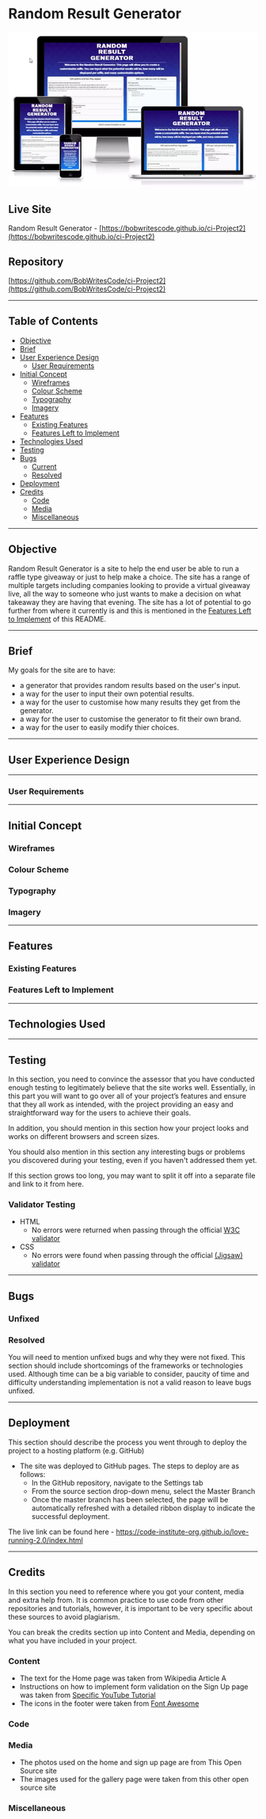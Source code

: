 # Random Result Generator

![Multiple Device Demo](assets/images/showcase.webp "Multiple Device Demo")

## Live Site
Random Result Generator - [https://bobwritescode.github.io/ci-Project2](https://bobwritescode.github.io/ci-Project2)

## Repository
[https://github.com/BobWritesCode/ci-Project2](https://github.com/BobWritesCode/ci-Project2)

***
## Table of Contents
- [Objective](#Objective)
- [Brief](#Brief)
- [User Experience Design](#User-Experience-Design)
    - [User Requirements](#User-Requirements)
- [Initial Concept](#Initial-Concept)
    - [Wireframes](#Wireframes)
    - [Colour Scheme](#Colour-Scheme)
    - [Typography](#Typography)
    - [Imagery](#Imagery)
- [Features](#Features)
    - [Existing Features](#Existing-Features)
    - [Features Left to Implement](#Features-Left-to-Implement)
- [Technologies Used](#Technologies-Used)
- [Testing](#Testing)
- [Bugs](#Bugs)
    - [Current](#Current)
    - [Resolved](#Resolved)
- [Deployment](#Deployment)
- [Credits](#Credits)
    - [Code](#Content)
    - [Media](#Media)
    - [Miscellaneous](#Miscellaneous)

***
## Objective 

Random Result Generator is a site to help the end user be able to run a raffle type giveaway or just to help make a choice. The site has a range of multiple targets including companies looking to provide a virtual giveaway live, all the way to someone who just wants to make a decision on what takeaway they are having that evening. The site has a lot of potential to go further from where it currently is and this is mentioned in the [Features Left to Implement](#Features-Left-to-Implement) of this README.

***
## Brief
My goals for the site are to have:
- a generator that provides random results based on the user's input.
- a way for the user to input their own potential results.
- a way for the user to customise how many results they get from the generator.
- a way for the user to customise the generator to fit their own brand.
- a way for the user to easily modify thier choices.

***
## User Experience Design

***
### User Requirements

***
## Initial Concept
  ### Wireframes
  ### Colour Scheme
  ### Typography
  ### Imagery

***
## Features
  ### Existing Features
  ### Features Left to Implement

***
## Technologies Used

***
## Testing 

In this section, you need to convince the assessor that you have conducted enough testing to legitimately believe that the site works well. Essentially, in this part you will want to go over all of your project’s features and ensure that they all work as intended, with the project providing an easy and straightforward way for the users to achieve their goals.

In addition, you should mention in this section how your project looks and works on different browsers and screen sizes.

You should also mention in this section any interesting bugs or problems you discovered during your testing, even if you haven't addressed them yet.

If this section grows too long, you may want to split it off into a separate file and link to it from here.

### Validator Testing 

- HTML
  - No errors were returned when passing through the official [W3C validator](https://validator.w3.org/nu/?doc=https%3A%2F%2Fcode-institute-org.github.io%2Flove-running-2.0%2Findex.html)
- CSS
  - No errors were found when passing through the official [(Jigsaw) validator](https://jigsaw.w3.org/css-validator/validator?uri=https%3A%2F%2Fvalidator.w3.org%2Fnu%2F%3Fdoc%3Dhttps%253A%252F%252Fcode-institute-org.github.io%252Flove-running-2.0%252Findex.html&profile=css3svg&usermedium=all&warning=1&vextwarning=&lang=en#css)

***
## Bugs
### Unfixed
### Resolved

You will need to mention unfixed bugs and why they were not fixed. This section should include shortcomings of the frameworks or technologies used. Although time can be a big variable to consider, paucity of time and difficulty understanding implementation is not a valid reason to leave bugs unfixed. 

***
## Deployment

This section should describe the process you went through to deploy the project to a hosting platform (e.g. GitHub) 

- The site was deployed to GitHub pages. The steps to deploy are as follows: 
  - In the GitHub repository, navigate to the Settings tab 
  - From the source section drop-down menu, select the Master Branch
  - Once the master branch has been selected, the page will be automatically refreshed with a detailed ribbon display to indicate the successful deployment. 

The live link can be found here - https://code-institute-org.github.io/love-running-2.0/index.html 

***
## Credits 

In this section you need to reference where you got your content, media and extra help from. It is common practice to use code from other repositories and tutorials, however, it is important to be very specific about these sources to avoid plagiarism. 

You can break the credits section up into Content and Media, depending on what you have included in your project. 

### Content 

- The text for the Home page was taken from Wikipedia Article A
- Instructions on how to implement form validation on the Sign Up page was taken from [Specific YouTube Tutorial](https://www.youtube.com/)
- The icons in the footer were taken from [Font Awesome](https://fontawesome.com/)

### Code 
### Media

- The photos used on the home and sign up page are from This Open Source site
- The images used for the gallery page were taken from this other open source site

### Miscellaneous